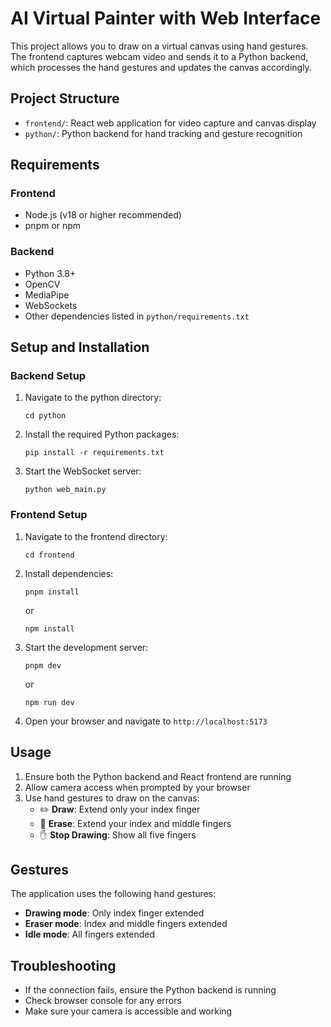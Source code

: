 # AI Virtual Painter with Web Interface

This project allows you to draw on a virtual canvas using hand gestures. The frontend captures webcam video and sends it to a Python backend, which processes the hand gestures and updates the canvas accordingly.

## Project Structure

- `frontend/`: React web application for video capture and canvas display
- `python/`: Python backend for hand tracking and gesture recognition

## Requirements

### Frontend
- Node.js (v18 or higher recommended)
- pnpm or npm

### Backend
- Python 3.8+
- OpenCV
- MediaPipe
- WebSockets
- Other dependencies listed in `python/requirements.txt`

## Setup and Installation

### Backend Setup

1. Navigate to the python directory:
   ```
   cd python
   ```

2. Install the required Python packages:
   ```
   pip install -r requirements.txt
   ```

3. Start the WebSocket server:
   ```
   python web_main.py
   ```

### Frontend Setup

1. Navigate to the frontend directory:
   ```
   cd frontend
   ```

2. Install dependencies:
   ```
   pnpm install
   ```
   or
   ```
   npm install
   ```

3. Start the development server:
   ```
   pnpm dev
   ```
   or
   ```
   npm run dev
   ```

4. Open your browser and navigate to `http://localhost:5173`

## Usage

1. Ensure both the Python backend and React frontend are running
2. Allow camera access when prompted by your browser
3. Use hand gestures to draw on the canvas:
   - ✏️ **Draw**: Extend only your index finger
   - 🧽 **Erase**: Extend your index and middle fingers
   - ✋ **Stop Drawing**: Show all five fingers

## Gestures

The application uses the following hand gestures:

- **Drawing mode**: Only index finger extended
- **Eraser mode**: Index and middle fingers extended
- **Idle mode**: All fingers extended

## Troubleshooting

- If the connection fails, ensure the Python backend is running
- Check browser console for any errors
- Make sure your camera is accessible and working 